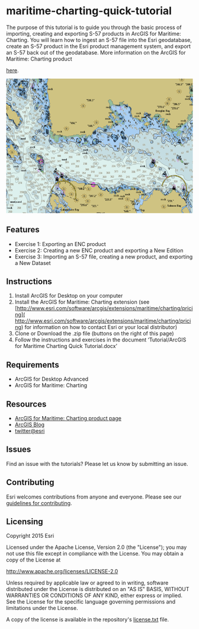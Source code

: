 # maritime-charting-quick-tutorial

The purpose of this tutorial is to guide you through the basic process of importing, creating and exporting S-57 products in ArcGIS for Maritime: Charting. You will learn how to ingest an S-57 file into the Esri geodatabase, create an S-57 product in the Esri product management system, and export an S-57 back out of the geodatabase. 
More information on the ArcGIS for Maritime: Charting product

[here](http://www.esri.com/software/arcgis/extensions/maritime/charting).


![App](Alaska_MCS_small.png)

## Features
* Exercise 1: Exporting an ENC product
* Exercise 2: Creating a new ENC product and exporting a New Edition
* Exercise 3: Importing an S-57 file, creating a new product, and exporting a New Dataset

## Instructions

1.	Install ArcGIS for Desktop on your computer
2.	Install the ArcGIS for Maritime: Charting extension
(see [http://www.esri.com/software/arcgis/extensions/maritime/charting/pricing]( http://www.esri.com/software/arcgis/extensions/maritime/charting/pricing) for information on how to contact Esri or your local distributor)
3.	Clone or Download the .zip file (buttons on the right of this page)
4.	Follow the instructions and exercises in the document ‘Tutorial/ArcGIS for Maritime Charting Quick Tutorial.docx’

## Requirements

* ArcGIS for Desktop Advanced
* ArcGIS for Maritime: Charting

## Resources

* [ArcGIS for Maritime: Charting product page]( http://www.esri.com/software/arcgis/extensions/maritime/charting)
* [ArcGIS Blog](http://blogs.esri.com/esri/arcgis/)
* [twitter@esri](http://twitter.com/esri)

## Issues

Find an issue with the tutorials?  Please let us know by submitting an issue.

## Contributing

Esri welcomes contributions from anyone and everyone. Please see our [guidelines for contributing](https://github.com/esri/contributing).

## Licensing
Copyright 2015 Esri

Licensed under the Apache License, Version 2.0 (the "License");
you may not use this file except in compliance with the License.
You may obtain a copy of the License at

   http://www.apache.org/licenses/LICENSE-2.0

Unless required by applicable law or agreed to in writing, software
distributed under the License is distributed on an "AS IS" BASIS,
WITHOUT WARRANTIES OR CONDITIONS OF ANY KIND, either express or implied.
See the License for the specific language governing permissions and
limitations under the License.

A copy of the license is available in the repository's [license.txt](license.txt?raw=true) file.
